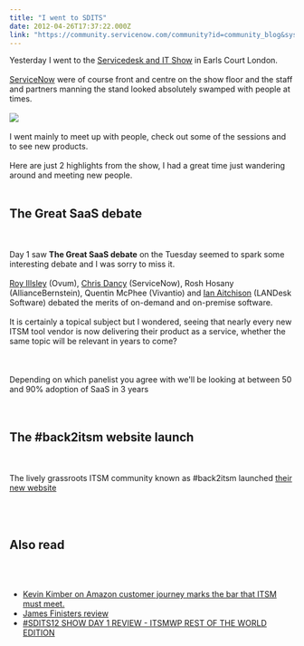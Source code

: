 ```yaml
---
title: "I went to SDITS"
date: 2012-04-26T17:37:22.000Z
link: "https://community.servicenow.com/community?id=community_blog&sys_id=a81eae2ddbd0dbc01dcaf3231f96194e"
---
```

<p>Yesterday I went to the <a title="w.servicedeskshow.com/" href="http://www.servicedeskshow.com/">Servicedesk and IT Show</a> in Earls Court London.<br /><br /><a title="w.service-now.com" href="http://www.service-now.com">ServiceNow</a> were of course front and centre on the show floor and the staff and partners manning the stand looked absolutely swamped with people at times.<br /><br /><img src="http://distilleryimage10.instagram.com/e080c3388ec211e1af7612313813f8e8_7.jpg" /><br /><br />I went mainly to meet up with people, check out some of the sessions and to see new products.<br /><br />Here are just 2 highlights from the show, I had a great time just wandering around and meeting new people.<br /><br /><h2>The Great SaaS debate</h2><br /><br />Day 1 saw <b>The Great SaaS debate</b> on the Tuesday seemed to spark some interesting debate and I was sorry to miss it.<br /><br /><a title="witter.com/#!/royillsley" href="https://twitter.com/#!/royillsley">Roy Illsley</a> (Ovum), <a title="witter.com/#!/servicesphere" href="https://twitter.com/#!/servicesphere">Chris Dancy</a> (ServiceNow), Rosh Hosany (AllianceBernstein), Quentin McPhee (Vivantio) and <a title="witter.com/#!/ianakinson" href="https://twitter.com/#!/ianakinson">Ian Aitchison</a> (LANDesk Software) debated the merits of on-demand and on-premise software.<br /><br />It is certainly a topical subject but I wondered, seeing that nearly every new ITSM tool vendor is now delivering their product as a service, whether the same topic will be relevant in years to come?<br /><br /><img  alt="" class="jive-image" src="9a3ee44edb549344e9737a9e0f9619e4.iix" /><br /><br /><img  alt="" class="jive-image" src="3c3e0446db9c1344e9737a9e0f9619b4.iix" /><br /><br />Depending on which panelist you agree with we'll be looking at between 50 and 90% adoption of SaaS in 3 years<br /><br /><img  alt="" class="jive-image" src="28eb2b3ddbd4dfc0b322f4621f96194e.iix" /><br /><br /><h2>The #back2itsm website launch</h2><br /><br />The lively grassroots ITSM community known as #back2itsm launched <a title="w.back2itsm.com" href="http://www.back2itsm.com">their new website</a><br /><br /><img  alt="" class="jive-image" src="1c9f4d0adb54d344e9737a9e0f96195e.iix" /><br /><br /><a href="http://www.back2itsm.com"><img  alt="" class="jive-image" src="c21cecc6dbd45f048c8ef4621f961947.iix" /></a><br /><br /><h2>Also read</h2><br /><br /><ul><li><a title="w.servicedesk360.com/featured-articles/amazon-customer-journey-marks-the-bar-that-itsm-must-meet/" href="http://www.servicedesk360.com/featured-articles/amazon-customer-journey-marks-the-bar-that-itsm-must-meet/">Kevin Kimber on Amazon customer journey marks the bar that ITSM must meet.</a></li><li><a title="reitsm.blogspot.co.uk/2012/04/sdits-12-new-beginning.html" href="http://coreitsm.blogspot.co.uk/2012/04/sdits-12-new-beginning.html">James Finisters review</a></li><li><a title="w.servicesphere.com/blog/2012/4/25/sdits12-show-day-1-review-itsmwp-rest-of-the-world-edition.html" href="http://www.servicesphere.com/blog/2012/4/25/sdits12-show-day-1-review-itsmwp-rest-of-the-world-edition.html">#SDITS12 SHOW DAY 1 REVIEW - ITSMWP REST OF THE WORLD EDITION</a></li></ul></p>